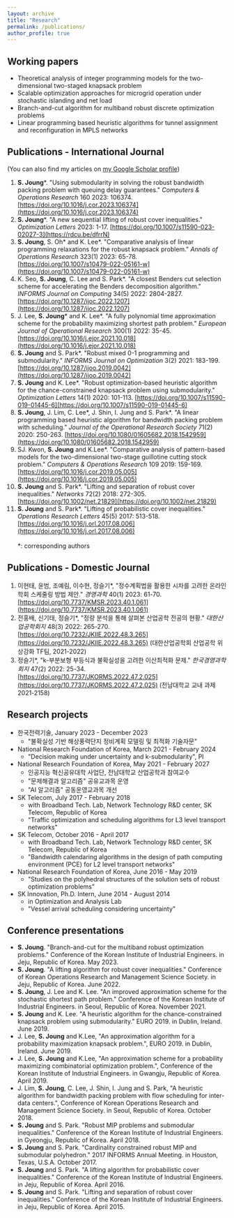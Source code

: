 ```yaml
---
layout: archive
title: "Research"
permalink: /publications/
author_profile: true
---
```

## **Working papers**
- Theoretical analysis of integer programming models for the two-dimensional two-staged knapsack problem
- Scalable optimization approaches for microgrid operation under stochastic islanding and net load
- Branch-and-cut algorithm for multiband robust discrete optimization problems
- Linear programming based heuristic algorithms for tunnel assignment and reconfiguration in MPLS networks

## **Publications - International Journal**
(You can also find my articles on [my Google Scholar profile](https://scholar.google.com/citations?user=j-bCTNgAAAAJ&hl=en))<br />
1. **S. Joung**\*. "Using submodularity in solving the robust bandwidth packing problem with queuing delay guarantees." _Computers & Operations Research_ 160 2023: 106374. [https://doi.org/10.1016/j.cor.2023.106374](https://doi.org/10.1016/j.cor.2023.106374)
1. **S. Joung**\*. "A new sequential lifting of robust cover inequalities." _Optimization Letters_ 2023: 1-17. [https://doi.org/10.1007/s11590-023-02027-3](https://rdcu.be/dfrrN)
1. **S. Joung**, S. Oh\* and K. Lee\*. "Comparative analysis of linear programming relaxations for the robust knapsack problem." _Annals of Operations Research_ 323(1) 2023: 65-78. [https://doi.org/10.1007/s10479-022-05161-w](https://doi.org/10.1007/s10479-022-05161-w)
1. K. Seo, **S. Joung**, C. Lee and S. Park\*. "A closest Benders cut selection scheme for accelerating the Benders decomposition algorithm." _INFORMS Journal on Computing_ 34(5) 2022: 2804-2827. [https://doi.org/10.1287/ijoc.2022.1207](https://doi.org/10.1287/ijoc.2022.1207)
1. J. Lee, **S. Joung**\* and K. Lee\*. "A fully polynomial time approximation scheme for the probability maximizing shortest path problem." _European Journal of Operational Research_ 300(1) 2022: 35-45. [https://doi.org/10.1016/j.ejor.2021.10.018](https://doi.org/10.1016/j.ejor.2021.10.018)
1. **S. Joung** and S. Park\*. "Robust mixed 0-1 programming and submodularity." _INFORMS Journal on Optimization_ 3(2) 2021: 183-199. [https://doi.org/10.1287/ijoo.2019.0042](https://doi.org/10.1287/ijoo.2019.0042)
1. **S. Joung** and K. Lee\*. "Robust optimization-based heuristic algorithm for the chance-constrained knapsack problem using submodularity." _Optimization Letters_ 14(1) 2020: 101-113. [https://doi.org/10.1007/s11590-019-01445-6](https://doi.org/10.1007/s11590-019-01445-6)
1. **S. Joung**, J. Lim, C. Lee\*, J. Shin, I. Jung and S. Park\*. "A linear programming based heuristic algorithm for bandwidth packing problem with scheduling." _Journal of the Operational Research Society_ 71(2) 2020: 250-263. [https://doi.org/10.1080/01605682.2018.1542959](https://doi.org/10.1080/01605682.2018.1542959)
1. SJ. Kwon, **S. Joung** and K.Lee\*. "Comparative analysis of pattern-based models for the two-dimensional two-stage guillotine cutting stock problem." _Computers & Operations Research_ 109 2019: 159-169. [https://doi.org/10.1016/j.cor.2019.05.005](https://doi.org/10.1016/j.cor.2019.05.005)
1. **S. Joung** and S. Park\*. "Lifting and separation of robust cover inequalities." _Networks_ 72(2) 2018: 272-305. [https://doi.org/10.1002/net.21829](https://doi.org/10.1002/net.21829)
1. **S. Joung** and S. Park\*. "Lifting of probabilistic cover inequalities." _Operations Research Letters_ 45(5) 2017: 513-518. [https://doi.org/10.1016/j.orl.2017.08.006](https://doi.org/10.1016/j.orl.2017.08.006)<br /><br />
*: corresponding authors

## **Publications - Domestic Journal**
1. 이현태, 윤범, 조예림, 이수현, 정슬기*, "정수계획법을 활용한 시차를 고려한 온라인 학회 스케줄링 방법 제안." _경영과학_ 40(1) 2023: 61-70. [https://doi.org/10.7737/KMSR.2023.40.1.061](https://doi.org/10.7737/KMSR.2023.40.1.061)
1. 전홍배, 신기태, 정슬기*, "정량 분석을 통해 살펴본 산업공학 전공의 현황." _대한산업공학회지_ 48(3) 2022: 265-270. [https://doi.org/10.7232/JKIIE.2022.48.3.265](https://doi.org/10.7232/JKIIE.2022.48.3.265)
(대한산업공학회 산업공학 위상강화 TF팀, 2021-2022)
1. 정슬기*, "k-부분보형 부등식과 불확실성을 고려한 이산최적화 문제." _한국경영과학회지_ 47(2) 2022: 25-34. [https://doi.org/10.7737/JKORMS.2022.47.2.025](https://doi.org/10.7737/JKORMS.2022.47.2.025)
(전남대학교 교내 과제 2021-2158)

## **Research projects**
- 한국전력기술, January 2023 - December 2023
  - "불확실성 기반 해상풍력단지 정비계획 모델링 및 최적화 기술자문"
- National Research Foundation of Korea, March 2021 - February 2024
  - "Decision making under uncertainty and k-submodularity", PI
- National Research Foundation of Korea, May 2021 - February 2027
  - 인공지능 혁신공유대학 사업단, 전남대학교 산업공학과 참여교수
  - "문제해결과 알고리즘" 공유교과목 운영
  - "AI 알고리즘" 공동운영교과목 개선
- SK Telecom, July 2017 - February 2018
  - with Broadband Tech. Lab, Network Technology R&D center, SK Telecom, Republic of Korea
  - "Traffic optimization and scheduling algorithms for L3 level transport networks"
- SK Telecom, October 2016 - April 2017
  - with Broadband Tech. Lab, Network Technology R&D center, SK Telecom, Republic of Korea
  - "Bandwidth calendaring algorithms in the design of path computing environment (PCE) for L2 level transport networks"
- National Research Foundation of Korea, June 2016 - May 2019
  - "Studies on the polyhedral structures of the solution sets of robust optimization problems"
- SK Innovation, Ph.D. Intern, June 2014 - August 2014
  - in Optimization and Analysis Lab
  - "Vessel arrival scheduling considering uncertainty"

## **Conference presentations**
- **S. Joung**. "Branch-and-cut for the multiband robust optimization problems." Conference of the Korean Institute of Industrial Engineers. in Jeju, Republic of Korea. May 2023.
- **S. Joung**. "A lifting algorithm for robust cover inequalities." Conference of Korean Operations Research and Management Science Society. in Jeju, Republic of Korea. June 2022.
- **S. Joung**, J. Lee and K. Lee. "An improved approximation scheme for the stochastic shortest path problem." Conference of the Korean Institute of Industrial Engineers. in Seoul, Republic of Korea. November 2021.
- **S. Joung** and K. Lee. "A heuristic algorithm for the chance-constrained knapsack problem using submodularity." EURO 2019. in Dublin, Ireland. June 2019. 
- J. Lee, **S. Joung** and K.Lee, "An approximation algorithm for a probability maximization knapsack problem.", EURO 2019. in Dublin, Ireland. June 2019.
- J. Lee, **S. Joung** and K.Lee, "An approximation scheme for a probability maximizing combinatorial optimization problem.", Conference of the Korean Institute of Industrial Engineers. in Gwangju, Republic of Korea. April 2019.
- J. Lim, **S. Joung**, C. Lee, J. Shin, I. Jung and S. Park, "A heuristic algorithm for bandwidth packing problem with flow scheduling for inter-data centers.", Conference of Korean Operations Research and Management Science Society. in Seoul, Republic of Korea. October 2018.
- **S. Joung** and S. Park. "Robust MIP problems and submodular inequalities." Conference of the Korean Institute of Industrial Engineers. in Gyeongju, Republic of Korea. April 2018.
- **S. Joung** and S. Park. "Cardinality constrained robust MIP and submodular polyhedron." 2017 INFORMS Annual Meeting. in Houston, Texas, U.S.A. October 2017.
- **S. Joung** and S. Park. "A lifting algorithm for probabilistic cover inequalities." Conference of the Korean Institute of Industrial Engineers. in Jeju, Republic of Korea. April 2016.
- **S. Joung** and S. Park. "Lifting and separation of robust cover inequalities." Conference of the Korean Institute of Industrial Engineers. in Jeju, Republic of Korea. April 2015.
